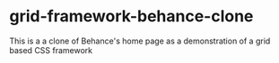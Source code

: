 # grid-framework-behance-clone
This is a a clone of Behance's home page as a demonstration of a grid based CSS framework

